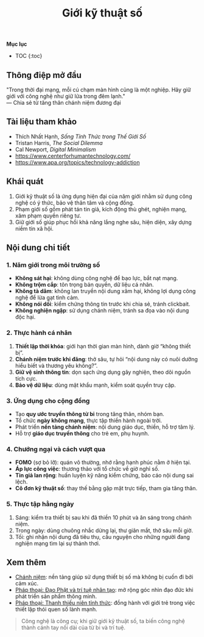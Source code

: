 ﻿---
title: Giới kỹ thuật số
---

**Mục lục**

- TOC
{:toc}

## Thông điệp mở đầu

"Trong thời đại mạng, mỗi cú chạm màn hình cũng là một nghiệp. Hãy giữ giới với công nghệ như giữ lửa trong đêm lạnh."  
— Chia sẻ từ tăng thân chánh niệm đương đại

## Tài liệu tham khảo

- Thích Nhất Hạnh, *Sống Tỉnh Thức trong Thế Giới Số*
- Tristan Harris, *The Social Dilemma*
- Cal Newport, *Digital Minimalism*
- <https://www.centerforhumantechnology.com/>
- <https://www.apa.org/topics/technology-addiction>

## Khái quát

1. Giới kỹ thuật số là ứng dụng hiện đại của năm giới nhằm sử dụng công nghệ có ý thức, bảo vệ thân tâm và cộng đồng.
2. Phạm giới số gồm phát tán tin giả, kích động thù ghét, nghiện mạng, xâm phạm quyền riêng tư.
3. Giữ giới số giúp phục hồi khả năng lắng nghe sâu, hiện diện, xây dựng niềm tin xã hội.

## Nội dung chi tiết

### 1. Năm giới trong môi trường số

- **Không sát hại**: không dùng công nghệ để bạo lực, bắt nạt mạng.
- **Không trộm cắp**: tôn trọng bản quyền, dữ liệu cá nhân.
- **Không tà dâm**: không lan truyền nội dung xâm hại, không lợi dụng công nghệ để lừa gạt tình cảm.
- **Không nói dối**: kiểm chứng thông tin trước khi chia sẻ, tránh clickbait.
- **Không nghiện ngập**: sử dụng chánh niệm, tránh sa đọa vào nội dung độc hại.

### 2. Thực hành cá nhân

1. **Thiết lập thời khóa**: giới hạn thời gian màn hình, dành giờ “không thiết bị”.
2. **Chánh niệm trước khi đăng**: thở sâu, tự hỏi “nội dung này có nuôi dưỡng hiểu biết và thương yêu không?”.
3. **Giữ vệ sinh thông tin**: dọn sạch ứng dụng gây nghiện, theo dõi nguồn tích cực.
4. **Bảo vệ dữ liệu**: dùng mật khẩu mạnh, kiểm soát quyền truy cập.

### 3. Ứng dụng cho cộng đồng

- Tạo **quy ước truyền thông từ bi** trong tăng thân, nhóm bạn.
- Tổ chức **ngày không mạng**, thực tập thiền hành ngoài trời.
- Phát triển **nền tảng chánh niệm**: nội dung giáo dục, thiền, hỗ trợ tâm lý.
- Hỗ trợ **giáo dục truyền thông** cho trẻ em, phụ huynh.

### 4. Chướng ngại và cách vượt qua

- **FOMO** (sợ bỏ lỡ): quán vô thường, nhớ rằng hạnh phúc nằm ở hiện tại.
- **Áp lực công việc**: thương thảo với tổ chức về giờ nghỉ số.
- **Tin giả lan rộng**: huấn luyện kỹ năng kiểm chứng, báo cáo nội dung sai lệch.
- **Cô đơn kỹ thuật số**: thay thế bằng gặp mặt trực tiếp, tham gia tăng thân.

### 5. Thực tập hằng ngày

1. Sáng: kiểm tra thiết bị sau khi đã thiền 10 phút và ăn sáng trong chánh niệm.
2. Trong ngày: dùng chuông nhắc dừng lại, thư giãn mắt, thở sâu mỗi giờ.
3. Tối: ghi nhận nội dung đã tiêu thụ, cầu nguyện cho những người đang nghiện mạng tìm lại sự thảnh thơi.

## Xem thêm

- [Chánh niệm](../khai_niem/chanh_niem.md): nền tảng giúp sử dụng thiết bị số mà không bị cuốn đi bởi cảm xúc.
- [Pháp thoại: Đạo Phật và trí tuệ nhân tạo](dao_phat_va_tri_tue_nhan_tao.md): mở rộng góc nhìn đạo đức khi phát triển sản phẩm thông minh.
- [Pháp thoại: Thanh thiếu niên tỉnh thức](thanh_thieu_nien_tinh_thuc.md): đồng hành với giới trẻ trong việc thiết lập thói quen số lành mạnh.

> Công nghệ là công cụ; khi giữ giới kỹ thuật số, ta biến công nghệ thành cánh tay nối dài của từ bi và trí tuệ.
